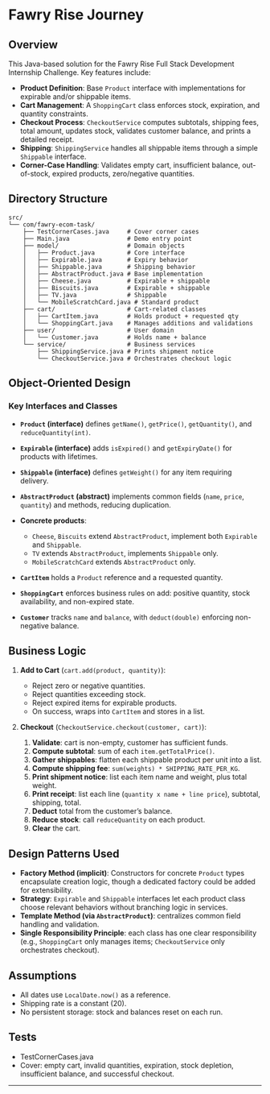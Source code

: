 # Fawry Rise Journey

## Overview

This Java-based solution for the Fawry Rise Full Stack Development Internship Challenge. 
Key features include:

* **Product Definition**: Base `Product` interface with implementations for expirable and/or shippable items.
* **Cart Management**: A `ShoppingCart` class enforces stock, expiration, and quantity constraints.
* **Checkout Process**: `CheckoutService` computes subtotals, shipping fees, total amount, updates stock, validates customer balance, and prints a detailed receipt.
* **Shipping**: `ShippingService` handles all shippable items through a simple `Shippable` interface.
* **Corner-Case Handling**: Validates empty cart, insufficient balance, out-of-stock, expired products, zero/negative quantities.

## Directory Structure

```
src/
└── com/fawry-ecom-task/
    ├── TestCornerCases.java     # Cover corner cases
    ├── Main.java                # Demo entry point
    ├── model/                   # Domain objects
    │   ├── Product.java         # Core interface
    │   ├── Expirable.java       # Expiry behavior
    │   ├── Shippable.java       # Shipping behavior
    │   ├── AbstractProduct.java # Base implementation
    │   ├── Cheese.java          # Expirable + shippable
    │   ├── Biscuits.java        # Expirable + shippable
    │   ├── TV.java              # Shippable
    │   └── MobileScratchCard.java # Standard product
    ├── cart/                    # Cart-related classes
    │   ├── CartItem.java        # Holds product + requested qty
    │   └── ShoppingCart.java    # Manages additions and validations
    ├── user/                    # User domain
    │   └── Customer.java        # Holds name + balance
    └── service/                 # Business services
        ├── ShippingService.java # Prints shipment notice
        └── CheckoutService.java # Orchestrates checkout logic
```

## Object‑Oriented Design

### Key Interfaces and Classes

* **`Product` (interface)** defines `getName()`, `getPrice()`, `getQuantity()`, and `reduceQuantity(int)`.
* **`Expirable` (interface)** adds `isExpired()` and `getExpiryDate()` for products with lifetimes.
* **`Shippable` (interface)** defines `getWeight()` for any item requiring delivery.
* **`AbstractProduct` (abstract)** implements common fields (`name`, `price`, `quantity`) and methods, reducing duplication.
* **Concrete products**:

  * `Cheese`, `Biscuits` extend `AbstractProduct`, implement both `Expirable` and `Shippable`.
  * `TV` extends `AbstractProduct`, implements `Shippable` only.
  * `MobileScratchCard` extends `AbstractProduct` only.
* **`CartItem`** holds a `Product` reference and a requested quantity.
* **`ShoppingCart`** enforces business rules on add: positive quantity, stock availability, and non-expired state.
* **`Customer`** tracks `name` and `balance`, with `deduct(double)` enforcing non-negative balance.

## Business Logic

1. **Add to Cart** (`cart.add(product, quantity)`):

   * Reject zero or negative quantities.
   * Reject quantities exceeding stock.
   * Reject expired items for expirable products.
   * On success, wraps into `CartItem` and stores in a list.

2. **Checkout** (`CheckoutService.checkout(customer, cart)`):

   1. **Validate**: cart is non-empty, customer has sufficient funds.
   2. **Compute subtotal**: sum of each `item.getTotalPrice()`.
   3. **Gather shippables**: flatten each shippable product per unit into a list.
   4. **Compute shipping fee**: `sum(weights) * SHIPPING_RATE_PER_KG`.
   5. **Print shipment notice**: list each item name and weight, plus total weight.
   6. **Print receipt**: list each line (`quantity x name + line price`), subtotal, shipping, total.
   7. **Deduct** total from the customer’s balance.
   8. **Reduce stock**: call `reduceQuantity` on each product.
   9. **Clear** the cart.

## Design Patterns Used

* **Factory Method (implicit)**: Constructors for concrete `Product` types encapsulate creation logic, though a dedicated factory could be added for extensibility.
* **Strategy**: `Expirable` and `Shippable` interfaces let each product class choose relevant behaviors without branching logic in services.
* **Template Method (via `AbstractProduct`)**: centralizes common field handling and validation.
* **Single Responsibility Principle**: each class has one clear responsibility (e.g., `ShoppingCart` only manages items; `CheckoutService` only orchestrates checkout).

## Assumptions

* All dates use `LocalDate.now()` as a reference.
* Shipping rate is a constant (20).
* No persistent storage: stock and balances reset on each run.


## Tests 
* TestCornerCases.java
* Cover: empty cart, invalid quantities, expiration, stock depletion, insufficient balance, and successful checkout.

---


